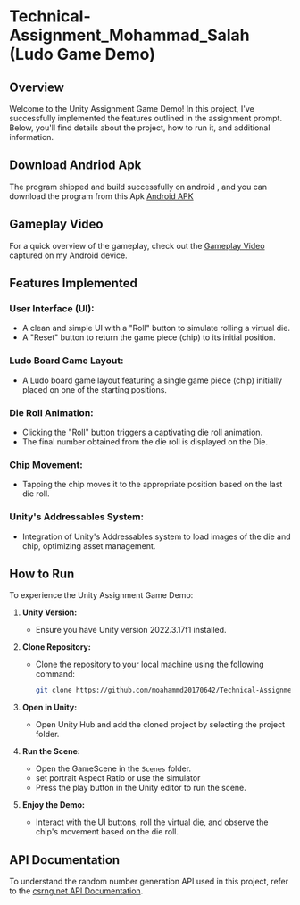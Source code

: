 # Technical-Assignment_Mohammad_Salah (Ludo Game Demo)

## Overview

Welcome to the Unity Assignment Game Demo! In this project, I've successfully implemented the features outlined in the assignment prompt. Below, you'll find details about the project, how to run it, and additional information.
## Download Andriod Apk
The program shipped and build successfully on android , and you can download the program from this Apk [Android APK ](https://drive.google.com/file/d/1ntUNPlf3BuGva_kQ5PCNu4un8u4-0Fpw/view?usp=sharing)

## Gameplay Video

For a quick overview of the gameplay, check out the [Gameplay Video](https://youtu.be/6fPx6Mk0K6Y) captured on my Android device.

## Features Implemented

### User Interface (UI):

- A clean and simple UI with a "Roll" button to simulate rolling a virtual die.
- A "Reset" button to return the game piece (chip) to its initial position.

### Ludo Board Game Layout:

- A Ludo board game layout featuring a single game piece (chip) initially placed on one of the starting positions.

### Die Roll Animation:

- Clicking the "Roll" button triggers a captivating die roll animation.
- The final number obtained from the die roll is displayed on the Die.

### Chip Movement:

- Tapping the chip moves it to the appropriate position based on the last die roll.

### Unity's Addressables System:

- Integration of Unity's Addressables system to load images of the die and chip, optimizing asset management.

## How to Run

To experience the Unity Assignment Game Demo:

1. **Unity Version:**
   - Ensure you have Unity version 2022.3.17f1 installed.

3. **Clone Repository:**
   - Clone the repository to your local machine using the following command:
     ```bash
     git clone https://github.com/moahammd20170642/Technical-Assignment_Mohammad_Salah.git
     ```

4. **Open in Unity:**
   - Open Unity Hub and add the cloned project by selecting the project folder.

5. **Run the Scene:**
   - Open the GameScene in the `Scenes` folder.
   - set portrait Aspect Ratio or use the simulator 
   - Press the play button in the Unity editor to run the scene.

6. **Enjoy the Demo:**
   - Interact with the UI buttons, roll the virtual die, and observe the chip's movement based on the die roll.



## API Documentation

To understand the random number generation API used in this project, refer to the [csrng.net API Documentation](https://csrng.net/documentation/csrng-pro/).

